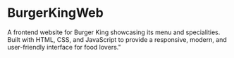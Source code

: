 # BurgerKingWeb
A frontend website for Burger King showcasing its menu and specialities. Built with HTML, CSS, and JavaScript to provide a responsive, modern, and user-friendly interface for food lovers."
